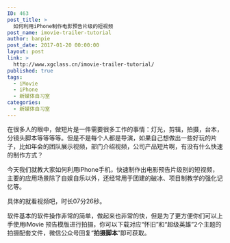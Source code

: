 ```yaml
---
ID: 463
post_title: >
  如何利用iPhone制作电影预告片级的短视频
post_name: imovie-trailer-tutorial
author: banpie
post_date: 2017-01-20 00:00:00
layout: post
link: >
  http://www.xgclass.cn/imovie-trailer-tutorial/
published: true
tags:
  - iMovie
  - iPhone
  - 新媒体自习室
categories:
  - 新媒体自习室
---
```

在很多人的眼中，做短片是一件需要很多工作的事情：灯光，剪辑，拍摄，台本，分镜头脚本等等等等。但是不是每个人都是导演，如果自己想做出一些好玩的片子，比如年会的团队展示视频，部门介绍视频，公司产品短片啊，有没有什么快速的制作方式？

今天我们就教大家如何利用iPhone手机，快速制作出电影预告片级别的短视频，主要的应用场景除了自娱自乐以外，还经常用于团建的破冰、项目制教学的强化记忆等。

具体的就看视频吧，时长07分26秒。

软件基本的软件操作非常的简单，做起来也非常的快，但是为了更方便你们可以上手使用iMovie 预告模版进行拍摄，你可以下载对应“怀旧”和“超级英雄”2个主题的拍摄配套文件，微信公众号回复“**拍摄脚本**”即可获取。